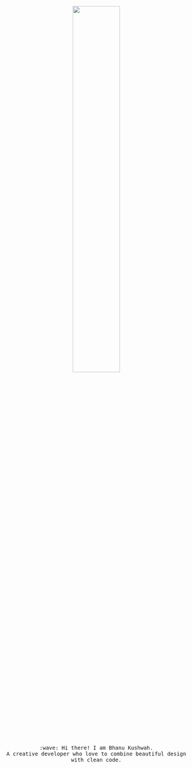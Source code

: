 <p align="center">
  <img src="https://cdn.dribbble.com/users/285475/screenshots/3798124/astronaut.gif" width="50%">
  <br><br>
  <samp>
    :wave: Hi there! I am Bhanu Kushwah. <br>
    A creative developer who love to combine beautiful design with clean code.
  </samp>
  <br>
  <br>
  <br>
</p>
